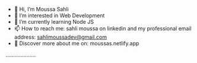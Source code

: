- 👋 Hi, I’m Moussa Sahli
- 👀 I’m interested in Web Development
- 🌱 I’m currently learning Node JS
- 📫 How to reach me: sahli moussa on linkedin and my professional email address: sahlimoussadev@gmail.com
- 🙌 Discover more about me on: moussas.netlify.app

<!---
MoeShoe/MoeShoe is a ✨ special ✨ repository because its `README.md` (this file) appears on your GitHub profile.
You can click the Preview link to take a look at your changes.
--->
....................
